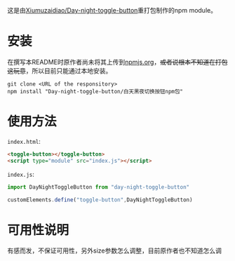 这是由[Xiumuzaidiao/Day-night-toggle-button](https://github.com/Xiumuzaidiao/Day-night-toggle-button)重打包制作的npm module。

# 安装

在撰写本README时原作者尚未将其上传到[npmjs.org](https://npmjs.org)，~~或者说根本不知道在打包这玩意~~，所以目前只能通过本地安装。

```
git clone <URL of the responsitory>
npm install "Day-night-toggle-button/白天黑夜切换按钮npm包"
```

# 使用方法

`index.html`:

```html
<toggle-button></toggle-button>
<script type="module" src="index.js"></script>
```

`index.js`:

```javascript
import DayNightToggleButton from "day-night-toggle-button"

customElements.define("toggle-button",DayNightToggleButton)

```
# 可用性说明
有感而发，不保证可用性，另外size参数怎么调整，目前原作者也不知道怎么调
